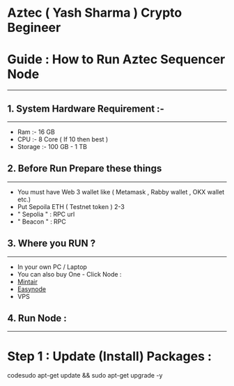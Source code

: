 # Aztec ( Yash Sharma ) Crypto Begineer
# Guide : How to Run Aztec Sequencer Node 
----------------------------

## 1. System Hardware Requirement :-
----------------------------

- Ram :- 16 GB
- CPU :- 8 Core ( If 10 then best )
- Storage :- 100 GB - 1 TB
  
## 2. Before Run Prepare these things
----------------------------

- You must have Web 3 wallet like ( Metamask , Rabby wallet , OKX wallet etc.)
- Put Sepoila ETH ( Testnet token ) 2-3
- " Sepolia " : RPC url
- " Beacon " : RPC

## 3. Where you RUN ?
---------------------------

- In your own PC / Laptop
- You can also buy One - Click Node :
- [Mintair](https://www.mintair.xyz/dashboard) 
- [Easynode](https://app.easy-node.xyz/)
- VPS

## 4. Run Node : 
--------------------------
# Step 1 : Update (Install) Packages :
<tab><tab>codesudo apt-get update && sudo apt-get upgrade -y
